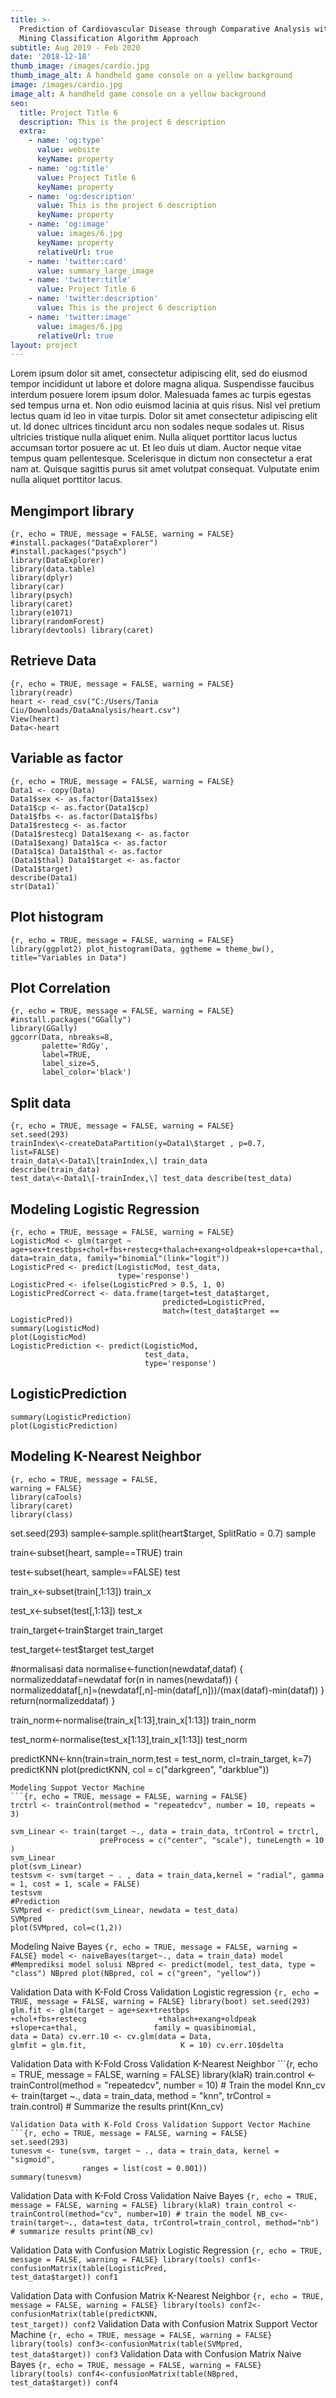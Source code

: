 ```yaml
---
title: >-
  Prediction of Cardiovascular Disease through Comparative Analysis with Data
  Mining Classification Algorithm Approach
subtitle: Aug 2019 - Feb 2020
date: '2018-12-18'
thumb_image: /images/cardio.jpg
thumb_image_alt: A handheld game console on a yellow background
image: /images/cardio.jpg
image_alt: A handheld game console on a yellow background
seo:
  title: Project Title 6
  description: This is the project 6 description
  extra:
    - name: 'og:type'
      value: website
      keyName: property
    - name: 'og:title'
      value: Project Title 6
      keyName: property
    - name: 'og:description'
      value: This is the project 6 description
      keyName: property
    - name: 'og:image'
      value: images/6.jpg
      keyName: property
      relativeUrl: true
    - name: 'twitter:card'
      value: summary_large_image
    - name: 'twitter:title'
      value: Project Title 6
    - name: 'twitter:description'
      value: This is the project 6 description
    - name: 'twitter:image'
      value: images/6.jpg
      relativeUrl: true
layout: project
---
```


Lorem ipsum dolor sit amet, consectetur adipiscing elit, sed do eiusmod tempor incididunt ut labore et dolore magna aliqua. Suspendisse faucibus interdum posuere lorem ipsum dolor. Malesuada fames ac turpis egestas sed tempus urna et. Non odio euismod lacinia at quis risus. Nisl vel pretium lectus quam id leo in vitae turpis. Dolor sit amet consectetur adipiscing elit ut. Id donec ultrices tincidunt arcu non sodales neque sodales ut. Risus ultricies tristique nulla aliquet enim. Nulla aliquet porttitor lacus luctus accumsan tortor posuere ac ut. Et leo duis ut diam. Auctor neque vitae tempus quam pellentesque. Scelerisque in dictum non consectetur a erat nam at. Quisque sagittis purus sit amet volutpat consequat. Vulputate enim nulla aliquet porttitor lacus.

## Mengimport library
    {r, echo = TRUE, message = FALSE, warning = FALSE} 
    #install.packages("DataExplorer")
    #install.packages("psych") 
    library(DataExplorer) 
    library(data.table) 
    library(dplyr) 
    library(car) 
    library(psych) 
    library(caret) 
    library(e1071) 
    library(randomForest) 
    library(devtools) library(caret)

## Retrieve Data
    {r, echo = TRUE, message = FALSE, warning = FALSE} 
    library(readr) 
    heart <- read_csv("C:/Users/Tania Ciu/Downloads/DataAnalysis/heart.csv") 
    View(heart) 
    Data<-heart

## Variable as factor
    {r, echo = TRUE, message = FALSE, warning = FALSE} 
    Data1 <- copy(Data) 
    Data1$sex <- as.factor(Data1$sex) 
    Data1$cp <- as.factor(Data1$cp) 
    Data1$fbs <- as.factor(Data1$fbs) 
    Data1$restecg <- as.factor
    (Data1$restecg) Data1$exang <- as.factor
    (Data1$exang) Data1$ca <- as.factor
    (Data1$ca) Data1$thal <- as.factor
    (Data1$thal) Data1$target <- as.factor
    (Data1$target) 
    describe(Data1) 
    str(Data1)`

## Plot histogram
    {r, echo = TRUE, message = FALSE, warning = FALSE}
    library(ggplot2) plot_histogram(Data, ggtheme = theme_bw(),
    title="Variables in Data")


## Plot Correlation
    {r, echo = TRUE, message = FALSE, warning = FALSE}
    #install.packages("GGally")
    library(GGally)
    ggcorr(Data, nbreaks=8, 
           palette='RdGy', 
           label=TRUE, 
           label_size=5, 
           label_color='black')

## Split data
    {r, echo = TRUE, message = FALSE, warning = FALSE}
    set.seed(293) 
    trainIndex\<-createDataPartition(y=Data1\$target , p=0.7,
    list=FALSE) 
    train_data\<-Data1\[trainIndex,\] train_data
    describe(train_data)
    test_data\<-Data1\[-trainIndex,\] test_data describe(test_data)

## Modeling Logistic Regression
    {r, echo = TRUE, message = FALSE, warning = FALSE}
    LogisticMod <- glm(target ~ age+sex+trestbps+chol+fbs+restecg+thalach+exang+oldpeak+slope+ca+thal, data=train_data, family="binomial"(link="logit"))
    LogisticPred <- predict(LogisticMod, test_data, 
                            type='response')
    LogisticPred <- ifelse(LogisticPred > 0.5, 1, 0)
    LogisticPredCorrect <- data.frame(target=test_data$target, 
                                      predicted=LogisticPred, 
                                      match=(test_data$target == LogisticPred))
    summary(LogisticMod)
    plot(LogisticMod)
    LogisticPrediction <- predict(LogisticMod, 
                                  test_data, 
                                  type='response')
## LogisticPrediction
    summary(LogisticPrediction)
    plot(LogisticPrediction)

## Modeling K-Nearest Neighbor
    {r, echo = TRUE, message = FALSE,
    warning = FALSE} 
    library(caTools) 
    library(caret) 
    library(class)

set.seed(293) sample\<-sample.split(heart\$target, SplitRatio = 0.7)
sample

train\<-subset(heart, sample==TRUE) train

test\<-subset(heart, sample==FALSE) test

train_x\<-subset(train\[,1:13\]) train_x

test_x\<-subset(test\[,1:13\]) test_x

train_target\<-train\$target train_target

test_target\<-test\$target test_target

\#normalisasi data normalise\<-function(newdataf,dataf) {
normalizeddataf=newdataf for(n in names(newdataf)) {
normalizeddataf\[,n\]=(newdataf\[,n\]-min(dataf\[,n\]))/(max(dataf)-min(dataf))
} return(normalizeddataf) }

train_norm\<-normalise(train_x\[1:13\],train_x\[1:13\]) train_norm

test_norm\<-normalise(test_x\[1:13\],train_x\[1:13\]) test_norm

predictKNN\<-knn(train=train_norm,test = test_norm, cl=train_target,
k=7) predictKNN plot(predictKNN, col = c("darkgreen", "darkblue"))


    Modeling Suppot Vector Machine
    ```{r, echo = TRUE, message = FALSE, warning = FALSE}
    trctrl <- trainControl(method = "repeatedcv", number = 10, repeats = 3)

    svm_Linear <- train(target ~., data = train_data, trControl = trctrl, 
                        preProcess = c("center", "scale"), tuneLength = 10 )
    svm_Linear
    plot(svm_Linear)
    testsvm <- svm(target ~ . , data = train_data,kernel = "radial", gamma = 1, cost = 1, scale = FALSE)
    testsvm
    #Prediction
    SVMpred <- predict(svm_Linear, newdata = test_data)
    SVMpred
    plot(SVMpred, col=c(1,2))

Modeling Naive Bayes
`{r, echo = TRUE, message = FALSE, warning = FALSE} model <- naiveBayes(target~., data = train_data) model #Memprediksi model solusi NBpred <- predict(model, test_data, type = "class") NBpred plot(NBpred, col = c("green", "yellow"))`

Validation Data with K-Fold Cross Validation Logistic regression
`{r, echo = TRUE, message = FALSE, warning = FALSE} library(boot) set.seed(293) glm.fit <- glm(target ~ age+sex+trestbps                +chol+fbs+restecg                +thalach+exang+oldpeak                +slope+ca+thal,                 family = quasibinomial,                 data = Data) cv.err.10 <- cv.glm(data = Data,                      glmfit = glm.fit,                     K = 10) cv.err.10$delta`

Validation Data with K-Fold Cross Validation K-Nearest Neighbor
\`\`\`{r, echo = TRUE, message = FALSE, warning = FALSE} library(klaR)
train.control \<- trainControl(method = "repeatedcv", number = 10) \#
Train the model Knn_cv \<- train(target \~., data = train_data, method =
"knn", trControl = train.control) \# Summarize the results print(Knn_cv)


    Validation Data with K-Fold Cross Validation Support Vector Machine
    ```{r, echo = TRUE, message = FALSE, warning = FALSE}
    set.seed(293)
    tunesvm <- tune(svm, target ~ ., data = train_data, kernel = "sigmoid",
                    ranges = list(cost = 0.001))
    summary(tunesvm)

Validation Data with K-Fold Cross Validation Naive Bayes
`{r, echo = TRUE, message = FALSE, warning = FALSE} library(klaR) train_control <- trainControl(method="cv", number=10) # train the model NB_cv<- train(target~., data=test_data, trControl=train_control, method="nb") # summarize results print(NB_cv)`

Validation Data with Confusion Matrix Logistic Regression
`{r, echo = TRUE, message = FALSE, warning = FALSE} library(tools) conf1<-confusionMatrix(table(LogisticPred,                              test_data$target)) conf1`

Validation Data with Confusion Matrix K-Nearest Neighbor
`{r, echo = TRUE, message = FALSE, warning = FALSE} library(tools) conf2<-confusionMatrix(table(predictKNN,                              test_target)) conf2`
Validation Data with Confusion Matrix Support Vector Machine
`{r, echo = TRUE, message = FALSE, warning = FALSE} library(tools) conf3<-confusionMatrix(table(SVMpred,                              test_data$target)) conf3`
Validation Data with Confusion Matrix Naive Bayes
`{r, echo = TRUE, message = FALSE, warning = FALSE} library(tools) conf4<-confusionMatrix(table(NBpred,                              test_data$target)) conf4`

